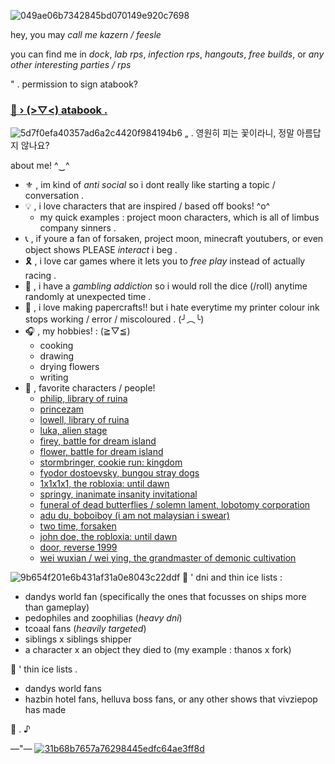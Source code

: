 ![049ae06b7342845bd070149e920c7698](https://github.com/user-attachments/assets/beb11461-cabf-499f-9780-26a47081b06a)
<!-- introduction -->
hey, you may *call me kazern / feesle*

you can find me in *dock*, *lab rps*, *infection rps*, *hangouts*, *free builds*, or *any other interesting parties / rps*
<!-- link -->
" . permission to sign atabook?
### [🌼 › (⁠>⁠▽⁠<⁠) atabook .](https://weedyaoi.atabook.org/)
<!-- about or fun facts log -->
![5d7f0efa40357ad6a2c4420f984194b6](https://github.com/user-attachments/assets/c8069de4-4404-4a91-b229-b4d7bc1c36b4)
„ . 영원히 피는 꽃이라니, 정말 아름답지 않나요?

about me! ^⁠‿⁠^
- ⚜️ , im kind of *anti social* so i dont really like starting a topic / conversation .
- 💡 , i love characters that are inspired / based off books! ^o^
  + my quick examples : project moon characters, which is all of limbus company sinners .
- 📞 , if youre a fan of forsaken, project moon, minecraft youtubers, or even object shows PLEASE *interact* i beg .
- 🎗️ , i love car games where it lets you to *free play* instead of actually racing .
- 📒 , i have a *gambling addiction* so i would roll the dice (/roll) anytime randomly at unexpected time .
- 🐤 , i love making papercrafts!! but i hate everytime my printer colour ink stops working / error / miscoloured . (⁠╯⁠︵⁠╰)
- 🎧 , my hobbies! : (⁠≧⁠▽⁠≦⁠)
   + cooking
   + drawing
   + drying flowers
   + writing
- 💬 , favorite characters / people!
   + [philip, library of ruina](https://libraryofruina.wiki.gg/wiki/Philip)
   + [princezam](https://lifesteal.fandom.com/wiki/PrinceZam)
   + [lowell, library of ruina](https://libraryofruina.wiki.gg/wiki/Lowell)
   + [luka, alien stage](https://alienstage.fandom.com/wiki/Luka)
   + [firey, battle for dream island](https://battlefordreamisland.fandom.com/wiki/Firey)
   + [flower, battle for dream island](https://battlefordreamisland.fandom.com/wiki/Flower)
   + [stormbringer, cookie run: kingdom](https://cookierunkingdom.fandom.com/wiki/Stormbringer_Cookie)
   + [fyodor dostoevsky, bungou stray dogs](https://bungostraydogs.fandom.com/wiki/Fyodor_Dostoevsky)
   + [1x1x1x1, the robloxia: until dawn](https://trud.fandom.com/wiki/1x1x1x1)
   + [springy, inanimate insanity invitational](https://inanimateinsanity.fandom.com/wiki/Springy)
   + [funeral of dead butterflies / solemn lament, lobotomy corporation](https://lobotomycorp.fandom.com/wiki/The_Funeral_of_the_Dead_Butterflies)
   + [adu du, boboiboy (i am not malaysian i swear)](https://boboiboy.fandom.com/wiki/Adu_Du)
   + [two time, forsaken](https://forsaken2024.fandom.com/wiki/Two_Time)
   + [john doe, the robloxia: until dawn](https://trud.fandom.com/wiki/John_Doe)
   + [door, reverse 1999](https://reverse1999.fandom.com/wiki/Door)
   + [wei wuxian / wei ying, the grandmaster of demonic cultivation](https://modao-zushi.fandom.com/wiki/Wei_Wuxian)
<!-- dni / thin ice log -->
![9b654f201e6b431af31a0e8043c22ddf](https://github.com/user-attachments/assets/66a37aac-5533-4a96-a56a-b6c2f43e3915)
📜 ' dni and thin ice lists :
  + dandys world fan (specifically the ones that focusses on ships more than gameplay)
  + pedophiles and zoophilias (*heavy dni*)
  + tcoaal fans (*heavily targeted*)
  + siblings x siblings shipper
  + a character x an object they died to (my example : thanos x fork)

📜 ' thin ice lists .
 + dandys world fans
 + hazbin hotel fans, helluva boss fans, or any other shows that vivziepop has made

<!-- end -->
🌻 . ⁠♪

—"—
[![31b68b7657a76298445edfc64ae3ff8d](https://github.com/user-attachments/assets/4f71f4d8-90e6-42fa-94a8-0bb2e5851e39)](https://deltarune.com/lancer/)
